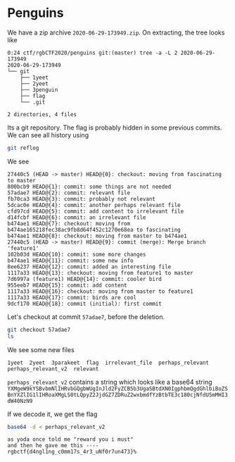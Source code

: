 # Penguins

We have a zip archive `2020-06-29-173949.zip`. On extracting, the tree looks like

```term
0:24 ctf/rgbCTF2020/penguins git:(master) tree -a -L 2 2020-06-29-173949
2020-06-29-173949
└── git
    ├── 1yeet
    ├── 2yeet
    ├── 3penguin
    ├── flag
    └── .git

2 directories, 4 files

```

Its a git repository. The flag is probably hidden in some previous commits.  
We can see all history using

```sh
git reflog
```

We see

```term
27440c5 (HEAD -> master) HEAD@{0}: checkout: moving from fascinating to master
800bcb9 HEAD@{1}: commit: some things are not needed
57adae7 HEAD@{2}: commit: relevant file
fb70ca3 HEAD@{3}: commit: probably not relevant
5dcac0e HEAD@{4}: commit: another perhaps relevant file
cfd97cd HEAD@{5}: commit: add content to irrelevant file
d14fcbf HEAD@{6}: commit: an irrelevant file
b474ae1 HEAD@{7}: checkout: moving from b474ae165218fec38ac9fb8d64f452c1270e68ea to fascinating
b474ae1 HEAD@{8}: checkout: moving from master to b474ae1
27440c5 (HEAD -> master) HEAD@{9}: commit (merge): Merge branch 'feature1'
102b03d HEAD@{10}: commit: some more changes
b474ae1 HEAD@{11}: commit: some new info
8ee6237 HEAD@{12}: commit: added an interesting file
1117a33 HEAD@{13}: checkout: moving from feature1 to master
7d6997a (feature1) HEAD@{14}: commit: cooler bird
955eeb7 HEAD@{15}: commit: add content
1117a33 HEAD@{16}: checkout: moving from master to feature1
1117a33 HEAD@{17}: commit: birds are cool
9dcf170 HEAD@{18}: commit (initial): first commit
```

Let's checkout at commit `57adae7`, before the deletion.  

```sh
git checkout 57adae7
ls
```

We see some new files

```term
1yeet  2yeet  3parakeet  flag  irrelevant_file  perhaps_relevant  perhaps_relevant_v2  relevant
```

`perhaps_relevant_v2` contains a string which looks like a base64 string  
`YXMgeW9kYSBvbmNlIHRvbGQgbWUgInJld2FyZCB5b3UgaSBtdXN0IgphbmQgdGhlbiBoZSBnYXZlIG1lIHRoaXMgLS0tLQpyZ2JjdGZ7ZDRuZ2wxbmdfYzBtbTE3c180cjNfdU5mMHI3dW40NzN9`

If we decode it, we get the flag

```sh
base64 -d < perhaps_relevant_v2
```

```term
as yoda once told me "reward you i must"
and then he gave me this ----
rgbctf{d4ngl1ng_c0mm17s_4r3_uNf0r7un473}%
```
